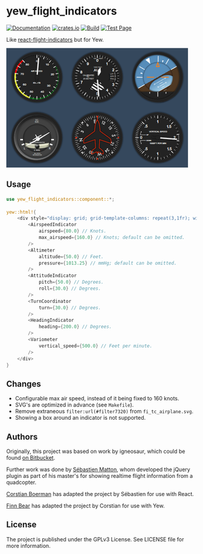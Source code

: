 # yew_flight_indicators

[![Documentation](https://docs.rs/yew_confetti/badge.svg)](https://docs.rs/yew_flight_indicators)
[![crates.io](https://img.shields.io/crates/v/yew_confetti.svg)](https://crates.io/crates/yew_flight_indicators)
[![Build](https://github.com/finnbear/yew_flight_indicators/actions/workflows/build.yml/badge.svg)](https://github.com/finnbear/yew_flight_indicators/actions/workflows/build.yml) 
[![Test Page](https://img.shields.io/badge/Test-page-green)](https://finnbear.github.io/yew_flight_indicators/)

Like [react-flight-indicators](https://github.com/skyhop/react-flight-indicators) but for Yew.

![example](/example.png)

## Usage

```rust
use yew_flight_indicators::component::*;

yew::html!{
    <div style="display: grid; grid-template-columns: repeat(3,1fr); width: min-content;">
        <AirspeedIndicator
            airspeed={80.0} // Knots.
            max_airspeed={160.0} // Knots; default can be omitted.
        />
        <Altimeter
            altitude={50.0} // Feet.
            pressure={1013.25} // mmHg; default can be omitted.
        />
        <AttitudeIndicator
            pitch={50.0} // Degrees.
            roll={30.0} // Degrees.
        />
        <TurnCoordinator
            turn={30.0} // Degrees.
        />
        <HeadingIndicator
            heading={200.0} // Degrees.
        />
        <Variometer
            vertical_speed={500.0} // Feet per minute.
        />
    </div>
}
```

## Changes

- Configurable max air speed, instead of it being fixed to 160 knots.
- SVG's are optimized in advance (see `Makefile`).
- Remove extraneous `filter:url(#filter7320)` from `fi_tc_airplane.svg`.
- Showing a box around an indicator is not supported.

## Authors

Originally, this project was based on work by igneosaur, which could be found [on Bitbucket](https://bitbucket.org/igneosaur/attitude-indicator).

Further work was done by [Sébastien Matton](seb_matton@hotmail.com), whom developed the jQuery plugin as part of his master's for showing realtime flight information from a quadcopter.

[Corstian Boerman](https://corstianboerman.com) has adapted the project by Sébastien for use with React.

[Finn Bear](https://finnbear.com) has adapted the project by Corstian for use with Yew.

## License

The project is published under the GPLv3 License. See LICENSE file for more information.